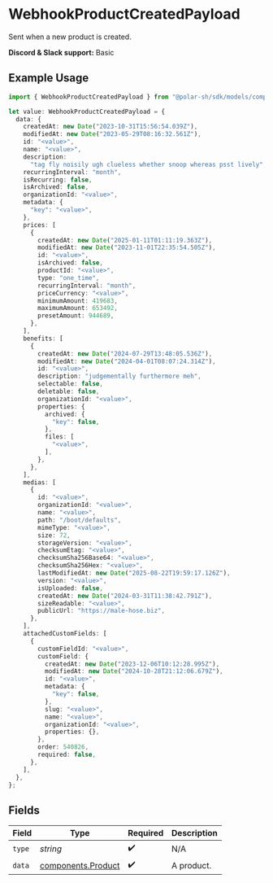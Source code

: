 # WebhookProductCreatedPayload

Sent when a new product is created.

**Discord & Slack support:** Basic

## Example Usage

```typescript
import { WebhookProductCreatedPayload } from "@polar-sh/sdk/models/components/webhookproductcreatedpayload.js";

let value: WebhookProductCreatedPayload = {
  data: {
    createdAt: new Date("2023-10-31T15:56:54.039Z"),
    modifiedAt: new Date("2023-05-29T08:16:32.561Z"),
    id: "<value>",
    name: "<value>",
    description:
      "tag fly noisily ugh clueless whether snoop whereas psst lively",
    recurringInterval: "month",
    isRecurring: false,
    isArchived: false,
    organizationId: "<value>",
    metadata: {
      "key": "<value>",
    },
    prices: [
      {
        createdAt: new Date("2025-01-11T01:11:19.363Z"),
        modifiedAt: new Date("2023-11-01T22:35:54.505Z"),
        id: "<value>",
        isArchived: false,
        productId: "<value>",
        type: "one_time",
        recurringInterval: "month",
        priceCurrency: "<value>",
        minimumAmount: 419683,
        maximumAmount: 653492,
        presetAmount: 944689,
      },
    ],
    benefits: [
      {
        createdAt: new Date("2024-07-29T13:48:05.536Z"),
        modifiedAt: new Date("2024-04-01T08:07:24.314Z"),
        id: "<value>",
        description: "judgementally furthermore meh",
        selectable: false,
        deletable: false,
        organizationId: "<value>",
        properties: {
          archived: {
            "key": false,
          },
          files: [
            "<value>",
          ],
        },
      },
    ],
    medias: [
      {
        id: "<value>",
        organizationId: "<value>",
        name: "<value>",
        path: "/boot/defaults",
        mimeType: "<value>",
        size: 72,
        storageVersion: "<value>",
        checksumEtag: "<value>",
        checksumSha256Base64: "<value>",
        checksumSha256Hex: "<value>",
        lastModifiedAt: new Date("2025-08-22T19:59:17.126Z"),
        version: "<value>",
        isUploaded: false,
        createdAt: new Date("2024-03-31T11:38:42.791Z"),
        sizeReadable: "<value>",
        publicUrl: "https://male-hose.biz",
      },
    ],
    attachedCustomFields: [
      {
        customFieldId: "<value>",
        customField: {
          createdAt: new Date("2023-12-06T10:12:28.995Z"),
          modifiedAt: new Date("2024-10-28T21:12:06.679Z"),
          id: "<value>",
          metadata: {
            "key": false,
          },
          slug: "<value>",
          name: "<value>",
          organizationId: "<value>",
          properties: {},
        },
        order: 540826,
        required: false,
      },
    ],
  },
};
```

## Fields

| Field                                                    | Type                                                     | Required                                                 | Description                                              |
| -------------------------------------------------------- | -------------------------------------------------------- | -------------------------------------------------------- | -------------------------------------------------------- |
| `type`                                                   | *string*                                                 | :heavy_check_mark:                                       | N/A                                                      |
| `data`                                                   | [components.Product](../../models/components/product.md) | :heavy_check_mark:                                       | A product.                                               |
